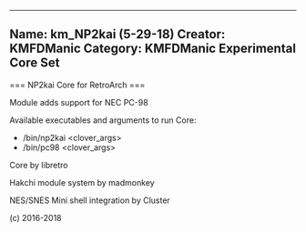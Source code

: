 -----------------------
Name: km_NP2kai (5-29-18)
Creator: KMFDManic
Category: KMFDManic Experimental Core Set
-----------------------
=== NP2kai Core for RetroArch ===

Module adds support for NEC PC-98

Available executables and arguments to run Core:
- /bin/np2kai <rom> <clover_args>
- /bin/pc98 <rom> <clover_args>

Core by libretro

Hakchi module system by madmonkey

NES/SNES Mini shell integration by Cluster

(c) 2016-2018
